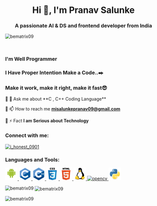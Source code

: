 <h1 align="center">Hi 👋, I'm Pranav Salunke</h1>
<h3 align="center">A passionate AI & DS and frontend developer from India</h3>

<p align="left"> <img src="https://komarev.com/ghpvc/?username=bematrix09&label=Profile%20views&color=0e75b6&style=flat" alt="bematrix09" /> </p>

<p align="left"> <a href="https://twitter.com/" target="blank"><img src="https://img.shields.io/twitter/follow/?logo=twitter&style=for-the-badge" alt="" /></a> </p>

<h3> <strong> I'm Well Programmer</strong></h3>
<h3> <strong>I Have Proper Intention Make a Code..✒️</strong></h3>
<h3> <strong>Make it work, make it right, make it fast😎</strong></h3>
🔘 💬 Ask me about **C , C++ Coding Language**

🔘 📫 How to reach me **misalunkepranav09@gmail.com**

🔘 ⚡ Fact **I am Serious about Technology**

<h3 align="left">Connect with me:</h3>
<p align="left">
<a href="https://instagram.com/i_honest_0901" target="blank"><img align="center" src="https://raw.githubusercontent.com/rahuldkjain/github-profile-readme-generator/master/src/images/icons/Social/instagram.svg" alt="i_honest_0901" height="30" width="40" /></a>
</p>

<h3 align="left">Languages and Tools:</h3>
<p align="left"> <a href="https://developer.android.com" target="_blank" rel="noreferrer"> <img src="https://raw.githubusercontent.com/devicons/devicon/master/icons/android/android-original-wordmark.svg" alt="android" width="40" height="40"/> </a> <a href="https://www.cprogramming.com/" target="_blank" rel="noreferrer"> <img src="https://raw.githubusercontent.com/devicons/devicon/master/icons/c/c-original.svg" alt="c" width="40" height="40"/> </a> <a href="https://www.w3schools.com/cpp/" target="_blank" rel="noreferrer"> <img src="https://raw.githubusercontent.com/devicons/devicon/master/icons/cplusplus/cplusplus-original.svg" alt="cplusplus" width="40" height="40"/> </a> <a href="https://www.w3schools.com/css/" target="_blank" rel="noreferrer"> <img src="https://raw.githubusercontent.com/devicons/devicon/master/icons/css3/css3-original-wordmark.svg" alt="css3" width="40" height="40"/> </a> <a href="https://www.w3.org/html/" target="_blank" rel="noreferrer"> <img src="https://raw.githubusercontent.com/devicons/devicon/master/icons/html5/html5-original-wordmark.svg" alt="html5" width="40" height="40"/> </a> <a href="https://www.linux.org/" target="_blank" rel="noreferrer"> <img src="https://raw.githubusercontent.com/devicons/devicon/master/icons/linux/linux-original.svg" alt="linux" width="40" height="40"/> </a> <a href="https://opencv.org/" target="_blank" rel="noreferrer"> <img src="https://www.vectorlogo.zone/logos/opencv/opencv-icon.svg" alt="opencv" width="40" height="40"/> </a> <a href="https://www.python.org" target="_blank" rel="noreferrer"> <img src="https://raw.githubusercontent.com/devicons/devicon/master/icons/python/python-original.svg" alt="python" width="40" height="40"/> </a> </p>

<p><img align="left" src="https://github-readme-stats.vercel.app/api/top-langs?username=bematrix09&show_icons=true&locale=en&layout=compact" alt="bematrix09" /></p>

<p>&nbsp;<img align="center" src="https://github-readme-stats.vercel.app/api?username=bematrix09&show_icons=true&locale=en" alt="bematrix09" /></p>

<p><img align="center" src="https://github-readme-streak-stats.herokuapp.com/?user=bematrix09&" alt="bematrix09" /></p>
